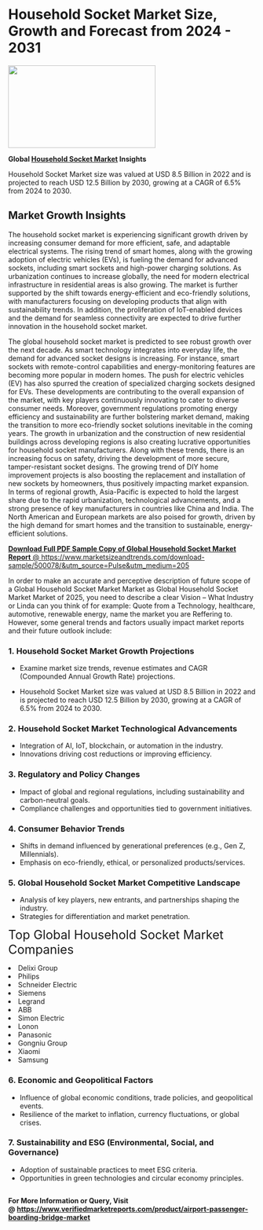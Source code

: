 <H1>Household Socket Market Size, Growth and Forecast from 2024 - 2031</H1><img class="aligncenter size-medium wp-image-584254" src="https://thirdeyenews.in/wp-content/uploads/2024/09/Global-Market-Research-300x168.jpeg" alt="" width="300" height="168" /><p><strong>Global&nbsp;<a href="https://www.marketsizeandtrends.com/download-sample/500078/&amp;utm_source=Pulse&amp;utm_medium=205">Household Socket Market</a> Insights</strong></p><p>Household Socket Market size was valued at USD 8.5 Billion in 2022 and is projected to reach USD 12.5 Billion by 2030, growing at a CAGR of 6.5% from 2024 to 2030.</p><p><h2>Market Growth Insights</h2> <p>The household socket market is experiencing significant growth driven by increasing consumer demand for more efficient, safe, and adaptable electrical systems. The rising trend of smart homes, along with the growing adoption of electric vehicles (EVs), is fueling the demand for advanced sockets, including smart sockets and high-power charging solutions. As urbanization continues to increase globally, the need for modern electrical infrastructure in residential areas is also growing. The market is further supported by the shift towards energy-efficient and eco-friendly solutions, with manufacturers focusing on developing products that align with sustainability trends. In addition, the proliferation of IoT-enabled devices and the demand for seamless connectivity are expected to drive further innovation in the household socket market.</p> <p><a href="#"></a></p> <p>The global household socket market is predicted to see robust growth over the next decade. As smart technology integrates into everyday life, the demand for advanced socket designs is increasing. For instance, smart sockets with remote-control capabilities and energy-monitoring features are becoming more popular in modern homes. The push for electric vehicles (EV) has also spurred the creation of specialized charging sockets designed for EVs. These developments are contributing to the overall expansion of the market, with key players continuously innovating to cater to diverse consumer needs. Moreover, government regulations promoting energy efficiency and sustainability are further bolstering market demand, making the transition to more eco-friendly socket solutions inevitable in the coming years. The growth in urbanization and the construction of new residential buildings across developing regions is also creating lucrative opportunities for household socket manufacturers. Along with these trends, there is an increasing focus on safety, driving the development of more secure, tamper-resistant socket designs. The growing trend of DIY home improvement projects is also boosting the replacement and installation of new sockets by homeowners, thus positively impacting market expansion. In terms of regional growth, Asia-Pacific is expected to hold the largest share due to the rapid urbanization, technological advancements, and a strong presence of key manufacturers in countries like China and India. The North American and European markets are also poised for growth, driven by the high demand for smart homes and the transition to sustainable, energy-efficient solutions. <p><a href="#"></p><p><span class=""><strong>Download Full PDF Sample Copy of Global Household Socket Market Report</strong> @ <a href="https://www.marketsizeandtrends.com/download-sample/500078/&amp;utm_source=Pulse&amp;utm_medium=205" target="_blank">https://www.marketsizeandtrends.com/download-sample/500078/&amp;utm_source=Pulse&amp;utm_medium=205</a></span></p><p>In order to make an accurate and perceptive description of future scope of a Global&nbsp;Household Socket Market Market as Global&nbsp;Household Socket Market Market of 2025, you need to describe a clear Vision &ndash; What Industry or Linda can you think of for example: Quote from a Technology, healthcare, automotive, renewable energy, name the market you are Reffering to. However, some general trends and factors usually impact market reports and their future outlook include:</p><h3>1.&nbsp;<strong>Household Socket Market Growth Projections</strong></h3><ul><li>Examine market size trends, revenue estimates and CAGR (Compounded Annual Growth Rate) projections.</li><li><p>Household Socket Market size was valued at USD 8.5 Billion in 2022 and is projected to reach USD 12.5 Billion by 2030, growing at a CAGR of 6.5% from 2024 to 2030.</p></li></ul><h3>2.&nbsp;<strong>Household Socket Market Technological Advancements</strong></h3><ul><li>Integration of AI, IoT, blockchain, or automation in the industry.</li><li>Innovations driving cost reductions or improving efficiency.</li></ul><h3>3.&nbsp;<strong>Regulatory and Policy Changes</strong></h3><ul><li>Impact of global and regional regulations, including sustainability and carbon-neutral goals.</li><li>Compliance challenges and opportunities tied to government initiatives.</li></ul><h3>4.&nbsp;<strong>Consumer Behavior Trends</strong></h3><ul><li>Shifts in demand influenced by generational preferences (e.g., Gen Z, Millennials).</li><li>Emphasis on eco-friendly, ethical, or personalized products/services.</li></ul><h3>5.&nbsp;<strong>Global Household Socket Market Competitive Landscape</strong></h3><ul><li>Analysis of key players, new entrants, and partnerships shaping the industry.</li><li>Strategies for differentiation and market penetration.</li></ul><p data-pm-slice="1 1 []"><span style="color: inherit; font-family: inherit; font-size: 25px;">Top Global Household Socket Market Companies</span></p><div class="" data-test-id=""><p><li>Delixi Group</li><li> Philips</li><li> Schneider Electric</li><li> Siemens</li><li> Legrand</li><li> ABB</li><li> Simon Electric</li><li> Lonon</li><li> Panasonic</li><li> Gongniu Group</li><li> Xiaomi</li><li> Samsung</li></p></div><h3>6.&nbsp;<strong>Economic and Geopolitical Factors</strong></h3><ul><li>Influence of global economic conditions, trade policies, and geopolitical events.</li><li>Resilience of the market to inflation, currency fluctuations, or global crises.</li></ul><h3>7.&nbsp;<strong>Sustainability and ESG (Environmental, Social, and Governance)</strong></h3><ul><li>Adoption of sustainable practices to meet ESG criteria.</li><li>Opportunities in green technologies and circular economy principles.</li></ul><h2><strong style="font-size: 14px;">For More Information or Query, Visit @&nbsp;</strong><a style="background-color: #ffffff; font-size: 14px;" href="https://www.marketsizeandtrends.com/report/household-socket-market/" target="_blank">https://www.verifiedmarketreports.com/product/airport-passenger-boarding-bridge-market</a></h2>

